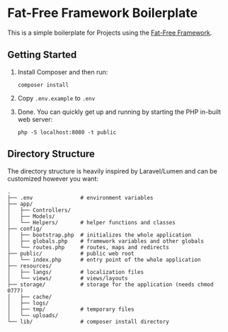 # Fat-Free Framework Boilerplate

This is a simple boilerplate for Projects using the [Fat-Free Framework](https://fatfreeframework.com/).

## Getting Started

1. Install Composer and then run:
   ```properties
   composer install
   ```

2. Copy `.env.example` to `.env`

3. Done. You can quickly get up and running by starting the PHP in-built web server:
   ```properties
   php -S localhost:8080 -t public
   ```

## Directory Structure

The directory structure is heavily inspired by Laravel/Lumen and can be customized however you want:
```
.
├── .env               # environment variables
├── app/
│   ├── Controllers/
│   ├── Models/
│   └── Helpers/       # helper functions and classes
├── config/
│   ├── bootstrap.php  # initializes the whole application
│   ├── globals.php    # framework variables and other globals
│   └── routes.php     # routes, maps and redirects
├── public/            # public web root
│   └── index.php      # entry point of the whole application
├── resources/
│   ├── langs/         # localization files
│   └── views/         # views/layouts
├── storage/           # storage for the application (needs chmod 0777)
│   ├── cache/
│   ├── logs/ 
│   ├── tmp/           # temporary files  
│   └── uploads/
└── lib/               # composer install directory
```
